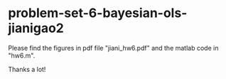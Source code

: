 # problem-set-6-bayesian-ols-jianigao2
Please find the figures in pdf file "jiani_hw6.pdf" and the matlab code in "hw6.m".

Thanks a lot!
